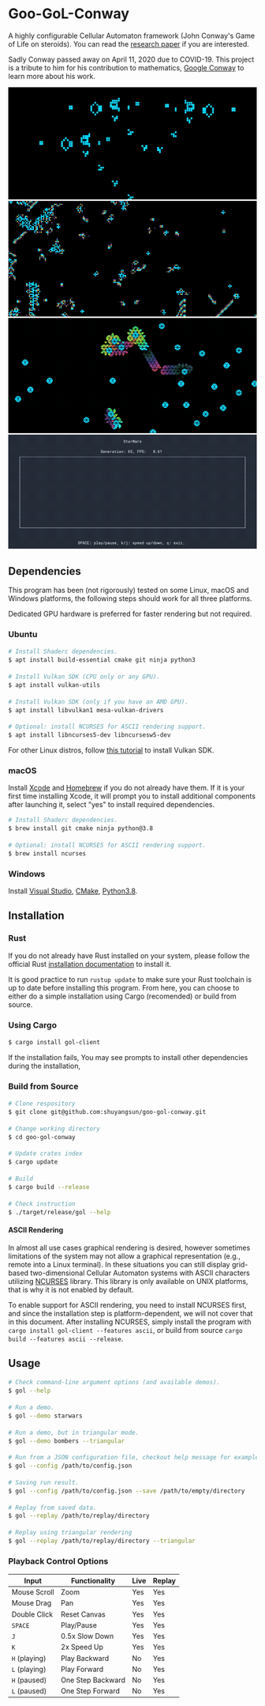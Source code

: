 # Goo-GoL-Conway

A highly configurable Cellular Automaton framework (John Conway's Game of Life on steroids). You can read the [research paper](resources/modular_design_of_cellular_automaton_in_rust.pdf) if you are interested.

Sadly Conway passed away on April 11, 2020 due to COVID-19. This project is a tribute to him for his contribution to mathematics, [Google Conway](https://www.google.com/search?q=john+conway) to learn more about his work.

![](resources/and_gate.gif)
![](resources/starwars.gif)
![](resources/bombers_triangle.gif)
![](resources/starwars_ascii.gif)

## Dependencies

This program has been (not rigorously) tested on some Linux, macOS and Windows platforms, the following steps should work for all three platforms.

Dedicated GPU hardware is preferred for faster rendering but not required.

### Ubuntu

```bash
# Install Shaderc dependencies.
$ apt install build-essential cmake git ninja python3

# Install Vulkan SDK (CPU only or any GPU).
$ apt install vulkan-utils

# Install Vulkan SDK (only if you have an AMD GPU).
$ apt install libvulkan1 mesa-vulkan-drivers

# Optional: install NCURSES for ASCII rendering support.
$ apt install libncurses5-dev libncursesw5-dev
```

For other Linux distros, follow [this tutorial](https://linuxconfig.org/install-and-test-vulkan-on-linux) to install Vulkan SDK.

### macOS

Install [Xcode](https://developer.apple.com/xcode/) and [Homebrew](https://brew.sh/) if you do not already have them. If it is your first time installing Xcode, it will prompt you to install additional components after launching it, select "yes" to install required dependencies.

```bash
# Install Shaderc dependencies.
$ brew install git cmake ninja python@3.8

# Optional: install NCURSES for ASCII rendering support.
$ brew install ncurses
```

### Windows

Install [Visual Studio](https://visualstudio.microsoft.com/downloads/), [CMake](https://cmake.org/download/), [Python3.8](https://www.python.org/downloads/release/python-389/).

## Installation

### Rust

If you do not already have Rust installed on your system, please follow the official Rust [installation documentation](https://www.rust-lang.org/tools/install) to install it.

It is good practice to run `rustup update` to make sure your Rust toolchain is up to date before installing this program. From here, you can choose to either do a simple installation using Cargo (recomended) or build from source.

### Using Cargo

```bash
$ cargo install gol-client
```

If the installation fails, You may see prompts to install other dependencies during the installation, 

### Build from Source

```bash
# Clone respository
$ git clone git@github.com:shuyangsun/goo-gol-conway.git

# Change working directory
$ cd goo-gol-conway

# Update crates index
$ cargo update

# Build
$ cargo build --release

# Check instruction
$ ./target/release/gol --help
```

#### ASCII Rendering

In almost all use cases graphical rendering is desired, however sometimes limitations of the system may not allow a graphical representation (e.g., remote into a Linux terminal). In these situations you can still display grid-based two-dimensional Cellular Automaton systems with ASCII characters utilizing [NCURSES](https://tldp.org/HOWTO/NCURSES-Programming-HOWTO/) library. This library is only available on UNIX platforms, that is why it is not enabled by default.

To enable support for ASCII rendering, you need to install NCURSES first, and since the installation step is platform-dependent, we will not cover that in this document. After installing NCURSES, simply install the program with `cargo install gol-client --features ascii`, or build from source `cargo build --features ascii --release`.

## Usage

```bash
# Check command-line argument options (and available demos).
$ gol --help

# Run a demo.
$ gol --demo starwars

# Run a demo, but in triangular mode.
$ gol --demo bombers --triangular

# Run from a JSON configuration file, checkout help message for examples.
$ gol --config /path/to/config.json

# Saving run result.
$ gol --config /path/to/config.json --save /path/to/empty/directory

# Replay from saved data.
$ gol --replay /path/to/replay/directory

# Replay using triangular rendering
$ gol --replay /path/to/replay/directory --triangular
```

### Playback Control Options

| Input | Functionality | Live | Replay |
| - | - | - | - |
| Mouse Scroll | Zoom | Yes | Yes |
| Mouse Drag | Pan | Yes | Yes |
| Double Click | Reset Canvas | Yes | Yes |
| `SPACE` | Play/Pause | Yes | Yes |
| `J` | 0.5x Slow Down | Yes | Yes |
| `K` | 2x Speed Up | Yes | Yes |
| `H` (playing) | Play Backward | No | Yes |
| `L` (playing) | Play Forward | No | Yes |
| `H` (paused) | One Step Backward | No | Yes |
| `L` (paused) | One Step Forward | No | Yes |
